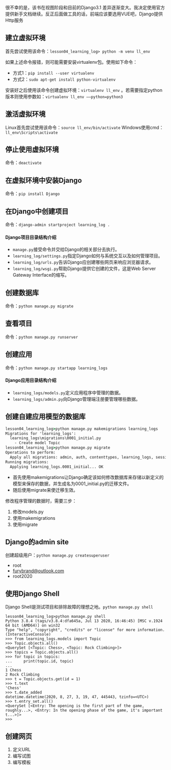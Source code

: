 很不幸的是，该书在视图阶段和目前的Django3.1 差异逐渐变大。我决定使用官方提供新手文档继续。反正后面做工具的话，前端应该要选用VUE吧，Django提供Http服务

## 建立虚拟环境

首先尝试使用该命令：`lesson04_learning_log> python -m venv ll_env`

如果上述命令报错，则可能需要安装virtualenv包。使用如下命令：
- 方式1：`pip install --user virtualenv`
- 方式2：`sudo apt-get install python-virtualenv`

安装好之后使用该命令创建虚拟环境：`virtualenv ll_env` 。若需要指定python版本则使用参数如：`virtualenv ll_env ——python=python3`

## 激活虚拟环境

Linux首先尝试使用该命令：`source ll_env/bin/activate`
Windows使用cmd：`ll_env\Scripts\activate`

## 停止使用虚拟环境

命令：`deactivate`

## 在虚拟环境中安装Django

命令：`pip install Django`

## 在Django中创建项目

命令：`django-admin startproject learning_log .`

#### Django项目目录结构介绍

- `manage.py`接受命令并交给Django的相关部分去执行。
- `learning_log/settings.py`指定Django如何与系统交互以及如何管理项目。
- `learning_log/urls.py`告诉Django应创建哪些网页来响应浏览器请求。
- `learning_log/wsgi.py`帮助Django提供它创建的文件，这是Web Server Gateway Interface的缩写。

## 创建数据库

命令：`python manage.py migrate`

## 查看项目

命令：`python manage.py runserver`

## 创建应用

命令：`python manage.py startapp learning_logs`

#### Django应用目录结构介绍

- `learning_logs/models.py`定义应用程序中管理的数据。
- `learning_logs/admin.py`向Django管理端注册要管理哪些数据。

## 创建自建应用模型的数据库

```cmd 
lesson04_learning_log>python manage.py makemigrations learning_logs
Migrations for 'learning_logs':
  learning_logs\migrations\0001_initial.py
    - Create model Topic
lesson04_learning_log>python manage.py migrate
Operations to perform:
  Apply all migrations: admin, auth, contenttypes, learning_logs, sessions
Running migrations:
  Applying learning_logs.0001_initial... OK
```

- 首先使用makemigrations让Django确定该如何修改数据库来存储以新定义的模型来保存的数据，并生成名为0001_initial.py的迁移文件。
- 随后使用migrate来使迁移生效。

修改程序管理的数据时，需要三步：
1. 修改models.py
2. 使用makemigrations
3. 使用migrate

## Django的admin site

创建超级用户：`python manage.py createsuperuser`
- root
- furybrand@outlook.com
- root2020

## 使用Django Shell

Django Shell是测试项目和排除故障的理想之地。`python manage.py shell`
```
lesson04_learning_log>python manage.py shell
Python 3.8.4 (tags/v3.8.4:dfa645a, Jul 13 2020, 16:46:45) [MSC v.1924 64 bit (AMD64)] on win32
Type "help", "copyright", "credits" or "license" for more information.
(InteractiveConsole)
>>> from learning_logs.models import Topic
>>> Topic.objects.all()                            
<QuerySet [<Topic: Chess>, <Topic: Rock Climbing>]>
>>> topics = Topic.objects.all()
>>> for topic in topics:   
...     print(topic.id, topic) 
... 
1 Chess
2 Rock Climbing
>>> t = Topic.objects.get(id = 1)
>>> t.text
'Chess'
>>> t.date_added
datetime.datetime(2020, 8, 27, 3, 19, 47, 445443, tzinfo=<UTC>)
>>> t.entry_set.all()
<QuerySet [<Entry: The opening is the first part of the game, roughly...>, <Entry: In the opening phase of the game, it's important t...>]>
>>>
```

## 创建网页

1. 定义URL
2. 编写试图
3. 编写模板